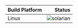 Build Platform | Status
:--------------|------:
Linux |![solarian](https://github.com/SolarianGG/gamedev-dz/workflows/solarian/badge.svg?branch=main)

